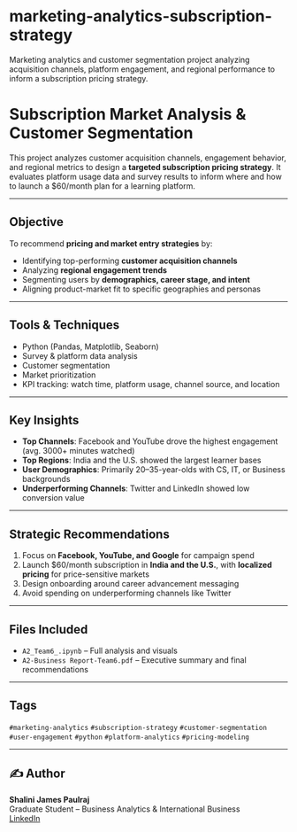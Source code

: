 # marketing-analytics-subscription-strategy
Marketing analytics and customer segmentation project analyzing acquisition channels, platform engagement, and regional performance to inform a subscription pricing strategy.
# Subscription Market Analysis & Customer Segmentation

This project analyzes customer acquisition channels, engagement behavior, and regional metrics to design a **targeted subscription pricing strategy**. It evaluates platform usage data and survey results to inform where and how to launch a $60/month plan for a learning platform.

---

## Objective

To recommend **pricing and market entry strategies** by:
- Identifying top-performing **customer acquisition channels**
- Analyzing **regional engagement trends**
- Segmenting users by **demographics, career stage, and intent**
- Aligning product-market fit to specific geographies and personas

---

## Tools & Techniques

- Python (Pandas, Matplotlib, Seaborn)
- Survey & platform data analysis
- Customer segmentation
- Market prioritization
- KPI tracking: watch time, platform usage, channel source, and location

---

##  Key Insights

- **Top Channels**: Facebook and YouTube drove the highest engagement (avg. 3000+ minutes watched)
- **Top Regions**: India and the U.S. showed the largest learner bases
- **User Demographics**: Primarily 20–35-year-olds with CS, IT, or Business backgrounds
- **Underperforming Channels**: Twitter and LinkedIn showed low conversion value

---

## Strategic Recommendations

1. Focus on **Facebook, YouTube, and Google** for campaign spend
2. Launch $60/month subscription in **India and the U.S.**, with **localized pricing** for price-sensitive markets
3. Design onboarding around career advancement messaging
4. Avoid spending on underperforming channels like Twitter

---

## Files Included

- `A2_Team6_.ipynb` – Full analysis and visuals
- `A2-Business Report-Team6.pdf` – Executive summary and final recommendations

---

##  Tags

`#marketing-analytics` `#subscription-strategy` `#customer-segmentation`  
`#user-engagement` `#python` `#platform-analytics` `#pricing-modeling`

---

## ✍️ Author

**Shalini James Paulraj**  
Graduate Student – Business Analytics & International Business  
[LinkedIn](https://linkedin.com/in/shalinijamespaulraj)
